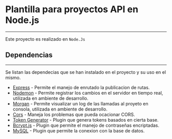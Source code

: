 # Plantilla para proyectos API en Node.js
---
Este proyecto es realizado en ``` Node.Js ```


## Dependencias
---
Se listan las dependecias que se han instalado en el proyecto y su uso en el mismo.

* [Express](https://www.npmjs.com/package/express) - Permite el manejo de enrutado la publicacion de rutas.
* [Nodemon](https://www.npmjs.com/package/nodemon) - Permite registrar los cambios en el servidor en tiempo real, utilizada en ambiente de desarrollo.
* [Morgan](https://www.npmjs.com/package/morgan) - Permite visualizar un log de las llamadas al proyeto en consola, utilizada en ambiente de desarrollo.
* [Cors](https://www.npmjs.com/package/cors) - Maneja los problemas que pueda ocacionar CORS.
* [Token Generator](https://www.npmjs.com/package/uuid-token-generator) - Plugin que genera tokens basados en cierta base.
* [Bcrypt.js](https://www.npmjs.com/package/bcryptjs) - Plugin que permite el manejo de contraseñas encriptadas.
* [MySQL](https://www.npmjs.com/package/mysql) - Plugin que permite la conexion con la base de datos.
